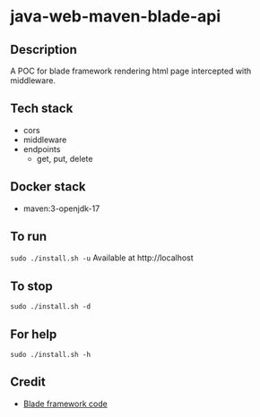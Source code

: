 # java-web-maven-blade-api

## Description
A POC for blade framework rendering html page intercepted with middleware.

## Tech stack
- cors
- middleware
- endpoints
    - get, put, delete

## Docker stack
- maven:3-openjdk-17

## To run
`sudo ./install.sh -u`
Available at http://localhost

## To stop
`sudo ./install.sh -d`

## For help
`sudo ./install.sh -h`

## Credit
- [Blade framework code](https://github.com/eugenp/tutorials/tree/master/web-modules/blade)
